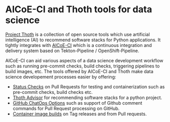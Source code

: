 # AICoE-CI and Thoth tools for data science

[Project Thoth](https://thoth-station.ninja/) is a collection of open source tools which use artificial intelligence (AI) to recommend software stacks for Python applications. It tightly integrates with [AICoE-CI](https://github.com/AICoE/aicoe-ci) which is a continuous integration and delivery system based on Tekton-Pipeline / OpenShift-Pipeline. 

AICoE-CI can aid various aspects of a data science development workflow such as running pre-commit checks, build checks, triggering pipelines to build images, etc. The tools offered by AICoE-CI and Thoth make data science developement processes easier by offering:

* [Status Checks](https://github.com/aicoe/aicoe-ci#configuring-checks-and-tests) on Pull Requests for testing and containerization such as pre-commit checks, build checks etc.
* [Thoth Advisor](https://github.com/thoth-station/adviser) for recommending software stacks for a python project.
* [GitHub ChatOps Options](https://github.com/AICoE/aicoe-ci#github-chatops-options) such as support of Github comment commands for Pull Request processing on GitHub.
* [Container image builds](https://github.com/aicoe/aicoe-ci#configuring-build-requirements) on Tag releases and from Pull requests.


